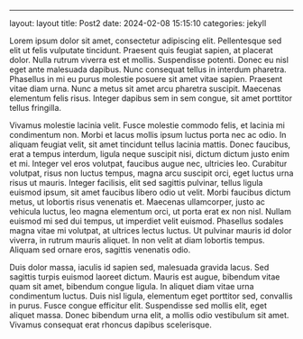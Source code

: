 ---
layout: layout
title: Post2
date: 2024-02-08 15:15:10
categories: jekyll
<p>
Lorem ipsum dolor sit amet, consectetur adipiscing elit. Pellentesque sed elit ut felis vulputate tincidunt. Praesent quis feugiat sapien, at placerat dolor. Nulla rutrum viverra est et mollis. Suspendisse potenti. Donec eu nisl eget ante malesuada dapibus. Nunc consequat tellus in interdum pharetra. Phasellus in mi eu purus molestie posuere sit amet vitae sapien. Praesent vitae diam urna. Nunc a metus sit amet arcu pharetra suscipit. Maecenas elementum felis risus. Integer dapibus sem in sem congue, sit amet porttitor tellus fringilla.
</p><p>
Vivamus molestie lacinia velit. Fusce molestie commodo felis, et lacinia mi condimentum non. Morbi et lacus mollis ipsum luctus porta nec ac odio. In aliquam feugiat velit, sit amet tincidunt tellus lacinia mattis. Donec faucibus, erat a tempus interdum, ligula neque suscipit nisi, dictum dictum justo enim et mi. Integer vel eros volutpat, faucibus augue nec, ultricies leo. Curabitur volutpat, risus non luctus tempus, magna arcu suscipit orci, eget luctus urna risus ut mauris. Integer facilisis, elit sed sagittis pulvinar, tellus ligula euismod ipsum, sit amet faucibus libero odio ut velit. Morbi faucibus dictum metus, ut lobortis risus venenatis et. Maecenas ullamcorper, justo ac vehicula luctus, leo magna elementum orci, ut porta erat ex non nisl. Nullam euismod mi sed dui tempus, ut imperdiet velit euismod. Phasellus sodales magna vitae mi volutpat, at ultrices lectus luctus. Ut pulvinar mauris id dolor viverra, in rutrum mauris aliquet. In non velit at diam lobortis tempus. Aliquam sed ornare eros, sagittis venenatis odio.
</p><p>
Duis dolor massa, iaculis id sapien sed, malesuada gravida lacus. Sed sagittis turpis euismod laoreet dictum. Mauris est augue, bibendum vitae quam sit amet, bibendum congue ligula. In aliquet diam vitae urna condimentum luctus. Duis nisl ligula, elementum eget porttitor sed, convallis in purus. Fusce congue efficitur elit. Suspendisse sed mollis elit, eget aliquet massa. Donec bibendum urna elit, a mollis odio vestibulum sit amet. Vivamus consequat erat rhoncus dapibus scelerisque.
</p>
